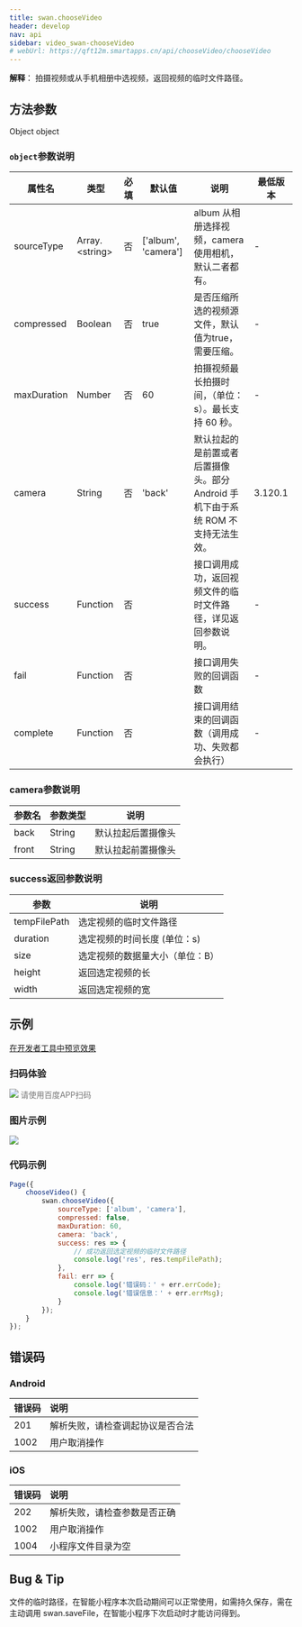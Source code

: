 ```yaml
---
title: swan.chooseVideo
header: develop
nav: api
sidebar: video_swan-chooseVideo
# webUrl: https://qft12m.smartapps.cn/api/chooseVideo/chooseVideo
---
```




**解释**： 拍摄视频或从手机相册中选视频，返回视频的临时文件路径。

 
## 方法参数
Object object
### `object`参数说明  

|属性名 |类型  |必填 | 默认值 |说明|最低版本|
|---- | ---- | ---- | ----|----|----|
|sourceType | Array.&lt;string&gt; |否 | ['album', 'camera']|  album 从相册选择视频，camera 使用相机，默认二者都有。|-|
|compressed  | Boolean | 否  | true| 是否压缩所选的视频源文件，默认值为true，需要压缩。|-|
|maxDuration  | Number | 否  | 60| 拍摄视频最长拍摄时间，（单位：s）。最长支持 60 秒。|-|
|camera  | String | 否  | 'back'| 默认拉起的是前置或者后置摄像头。部分 Android 手机下由于系统 ROM 不支持无法生效。|3.120.1|
|success |Function  |  否 | | 接口调用成功，返回视频文件的临时文件路径，详见返回参数说明。|-|
|fail  |  Function |   否 || 接口调用失败的回调函数|-|
|complete   | Function  |  否 | |  接口调用结束的回调函数（调用成功、失败都会执行）|-|

### camera参数说明 

|参数名|参数类型|说明|
|---|---|---|
|back|String|默认拉起后置摄像头|
|front|String|默认拉起前置摄像头|

### success返回参数说明 


|参数  |  说明 |
|---- | ---- |
|tempFilePath | 选定视频的临时文件路径 |
|duration | 选定视频的时间长度 (单位：s)|
|size | 选定视频的数据量大小（单位：B）|
|height | 返回选定视频的长 |
|width | 返回选定视频的宽 |


## 示例

<a href="swanide://fragment/c82decd60ec2154b7458ded836c3d2c91573651529736" title="在开发者工具中预览效果" target="_self">在开发者工具中预览效果</a>

### 扫码体验

<div class='scan-code-container'>
    <img src="https://b.bdstatic.com/miniapp/assets/images/doc_demo/chooseVideo.png" class="demo-qrcode-image" />
    <font color=#777 12px>请使用百度APP扫码</font>
</div>

### 图片示例 
 
 
<div class="m-doc-custom-examples">
    <div class="m-doc-custom-examples-correct">
        <img src="https://b.bdstatic.com/miniapp/images/chooseVideo1.gif">
    </div>
    <div class="m-doc-custom-examples-correct">
        <img src=" ">
    </div>
    <div class="m-doc-custom-examples-correct">
        <img src=" ">
    </div>     
</div> 

### 代码示例 



```js
Page({
    chooseVideo() {
        swan.chooseVideo({
            sourceType: ['album', 'camera'],
            compressed: false,
            maxDuration: 60,
            camera: 'back',
            success: res => {
                // 成功返回选定视频的临时文件路径
                console.log('res', res.tempFilePath);
            },
            fail: err => {
                console.log('错误码：' + err.errCode);
                console.log('错误信息：' + err.errMsg);
            }
        });
    }
});
```


## 错误码

### Android

|错误码|说明|
|:--|:--|
|201|解析失败，请检查调起协议是否合法|
|1002|用户取消操作|

### iOS

|错误码|说明|
|:--|:--|
|202|解析失败，请检查参数是否正确       |
|1002|用户取消操作|
|1004|小程序文件目录为空|

## Bug & Tip 

文件的临时路径，在智能小程序本次启动期间可以正常使用，如需持久保存，需在主动调用 swan.saveFile，在智能小程序下次启动时才能访问得到。
